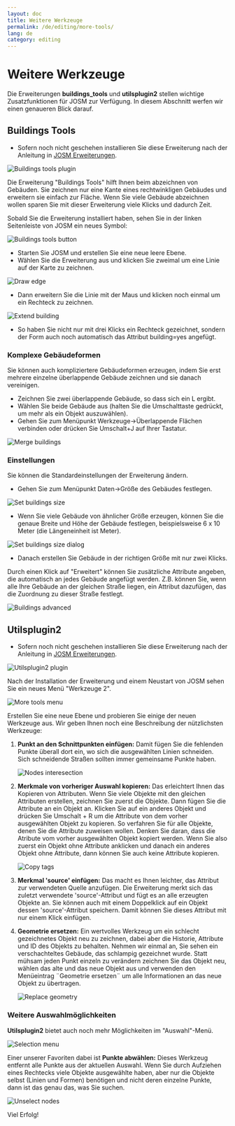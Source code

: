 ```yaml
---
layout: doc
title: Weitere Werkzeuge
permalink: /de/editing/more-tools/
lang: de
category: editing
---
```


Weitere Werkzeuge
=================


Die Erweiterungen **buildings_tools** und **utilsplugin2** stellen wichtige Zusatzfunktionen 
für JOSM zur Verfügung. In diesem Abschnitt werfen wir einen genaueren Blick darauf.

Buildings Tools
---------------

-   Sofern noch nicht geschehen installieren Sie diese Erweiterung nach der Anleitung 
    in [JOSM Erweiterungen](/de/editing/josm-plugins).

![Buildings tools plugin][]

Die Erweiterung "Buildings Tools" hilft Ihnen beim abzeichnen von Gebäuden.
Sie zeichnen nur eine Kante eines rechtwinkligen Gebäudes und erweitern sie einfach zur Fläche.
Wenn Sie viele Gebäude abzeichnen wollen sparen Sie mit dieser Erweiterung viele Klicks und dadurch Zeit.

Sobald Sie die Erweiterung installiert haben, sehen Sie in der linken Seitenleiste von JOSM ein neues Symbol:

![Buildings tools button][]

-   Starten Sie JOSM und erstellen Sie eine neue leere Ebene.
-   Wählen Sie die Erweiterung aus und klicken Sie zweimal um eine Linie auf der Karte zu zeichnen.

![Draw edge][]

-   Dann erweitern Sie die Linie mit der Maus und klicken noch einmal um ein Rechteck zu zeichnen.

![Extend building][]

-   So haben Sie nicht nur mit drei Klicks ein Rechteck gezeichnet, sondern der Form auch noch automatisch das Attribut building=yes angefügt.

### Komplexe Gebäudeformen

Sie können auch kompliziertere Gebäudeformen erzeugen, indem Sie erst mehrere einzelne überlappende
Gebäude zeichnen und sie danach vereinigen.

-   Zeichnen Sie zwei überlappende Gebäude, so dass sich ein L ergibt.
-   Wählen Sie beide Gebäude aus (halten Sie die Umschalttaste gedrückt, um mehr als ein Objekt auszuwählen).
-   Gehen Sie zum Menüpunkt Werkzeuge->Überlappende Flächen verbinden oder drücken Sie Umschalt+J auf Ihrer Tastatur.

![Merge buildings][]

### Einstellungen

Sie können die Standardeinstellungen der Erweiterung ändern.

-   Gehen Sie zum Menüpunkt Daten->Größe des Gebäudes festlegen.

![Set buildings size][]

-   Wenn Sie viele Gebäude von ähnlicher Größe erzeugen, können Sie die genaue
    Breite und Höhe der Gebäude festlegen, beispielsweise 6 x 10 Meter (die 
    Längeneinheit ist Meter).

![Set buildings size dialog][]

-   Danach erstellen Sie Gebäude in der richtigen Größe mit nur zwei Klicks.

Durch einen Klick auf "Erweitert" können Sie zusätzliche Attribute angeben,
die automatisch an jedes Gebäude angefügt werden. Z.B. können Sie,
wenn alle Ihre Gebäude an der gleichen Straße liegen, ein Attribut dazufügen,
das die Zuordnung zu dieser Straße festlegt.

![Buildings advanced][]


Utilsplugin2
-------------

-   Sofern noch nicht geschehen installieren Sie diese Erweiterung nach der Anleitung
    in [JOSM Erweiterungen](/de/editing/josm-plugins).

![Utilsplugin2 plugin][]

Nach der Installation der Erweiterung und einem Neustart von JOSM sehen Sie ein
neues Menü "Werkzeuge 2".

![More tools menu][]

Erstellen Sie eine neue Ebene und probieren Sie einige der neuen Werkzeuge aus.
Wir geben Ihnen noch eine Beschreibung der nützlichsten Werkzeuge:

1.  **Punkt an den Schnittpunkten einfügen:**  Damit fügen Sie die fehlenden Punkte überall dort ein,
    wo sich die ausgewählten Linien schneiden. Sich schneidende Straßen sollten immer gemeinsame
    Punkte haben.

    ![Nodes interesection][]

2.  **Merkmale von vorheriger Auswahl kopieren:**  Das erleichtert Ihnen das Kopieren von
    Attributen.  Wenn Sie viele Objekte mit den gleichen Attributen erstellen,
    zeichnen Sie zuerst die Objekte.  Dann fügen Sie die Attribute an ein Objekt an.  Klicken Sie
    auf ein anderes Objekt und drücken Sie Umschalt + R um die Attribute von dem vorher 
    ausgewählten Objekt zu kopieren.  So verfahren Sie für alle Objekte, denen Sie die Attribute
    zuweisen wollen.  Denken Sie daran, dass die Atribute vom vorher ausgewählten Objekt
    kopiert werden.  Wenn Sie also zuerst ein Objekt ohne Attribute anklicken
    und danach ein anderes Objekt ohne Attribute, dann können Sie auch keine Attribute kopieren.

    ![Copy tags][]

3.  **Merkmal 'source' einfügen:** Das macht es Ihnen leichter, das Attribut zur verwendeten Quelle anzufügen.  Die
    Erweiterung merkt sich das zuletzt verwendete 'source'-Attribut und fügt es an alle erzeugten
    Objekte an. Sie können auch mit einem Doppelklick auf ein Objekt dessen 'source'-Attribut speichern.
    Damit können Sie dieses Attribut mit nur einem Klick einfügen.  

4.  **Geometrie ersetzen:** Ein wertvolles Werkzeug um ein schlecht gezeichnetes Objekt neu zu zeichnen,
    dabei aber die Historie, Attribute und ID des Objekts zu behalten. Nehmen wir einmal an, Sie sehen
    ein verschachteltes Gebäude, das schlampig gezeichnet wurde. Statt mühsam jeden Punkt einzeln zu verändern
    zeichnen Sie das Objekt neu, wählen das alte und das neue Objekt aus und verwenden den Menüeintrag
    ¨Geometrie ersetzen¨ um alle Informationen an das neue Objekt zu übertragen.

    ![Replace geometry][]


### Weitere Auswahlmöglichkeiten

**Utilsplugin2** bietet auch noch mehr Möglichkeiten im  "Auswahl"-Menü.


![Selection menu][]

Einer unserer Favoriten dabei ist  **Punkte abwählen:** Dieses Werkzeug entfernt alle Punkte
aus der aktuellen Auswahl. Wenn Sie durch Aufziehen eines Rechtecks viele Objekte ausgewählte haben, aber nur die Objekte selbst (Linien und Formen) benötigen und nicht deren einzelne Punkte, dann ist das genau das, was Sie suchen.

![Unselect nodes][]

Viel Erfolg!


[Buildings tools plugin]: /images/en/editing/josm-more-tools/buildings_tools-plugin.png
[Buildings tools button]: /images/en/editing/josm-more-tools/buildings_tools-button.png
[Draw edge]: /images/en/editing/josm-more-tools/draw-edge.png
[Extend building]: /images/en/editing/josm-more-tools/extend-building.png
[Merge buildings]: /images/en/editing/josm-more-tools/merge-buildings.png
[Set buildings size]: /images/en/editing/josm-more-tools/set-buildings-size.png
[Set buildings size dialog]: /images/en/editing/josm-more-tools/set-buildings-size-dialog.png
[Buildings advanced]: /images/en/editing/josm-more-tools/buildings-advanced.png
[Utilsplugin2 plugin]: /images/en/editing/josm-more-tools/utilsplugin2-plugin.png
[More tools menu]: /images/en/editing/josm-more-tools/more-tools-menu.png
[Nodes interesection]: /images/en/editing/josm-more-tools/utilsplugin2-nodes-intersection.png
[Copy tags]: /images/en/editing/josm-more-tools/utilsplugin2-copy-tags.png
[Replace geometry]: /images/en/editing/josm-more-tools/utilsplugin2-replace-geometry.png
[Selection menu]: /images/en/editing/josm-more-tools/selection-menu.png
[Unselect nodes]: /images/en/editing/josm-more-tools/utilsplugin2-unselect-nodes.png



